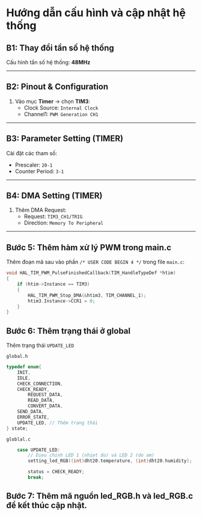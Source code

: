 # Hướng dẫn cấu hình và cập nhật hệ thống

## B1: Thay đổi tần số hệ thống
Cấu hình tần số hệ thống: **48MHz**

---

## B2: Pinout & Configuration
1. Vào mục **Timer** -> chọn **TIM3**:
   - Clock Source: `Internal Clock`
   - Channel1: `PWM Generation CH1`

---

## B3: Parameter Setting (TIMER)
Cài đặt các tham số:
- Prescaler: `20-1`
- Counter Period: `3-1`

---

## B4: DMA Setting (TIMER)
1. Thêm DMA Request:
   - Request: `TIM3_CH1/TRIG`
   - Direction: `Memory To Peripheral`

---

## Bước 5: Thêm hàm xử lý PWM trong main.c

Thêm đoạn mã sau vào phần `/* USER CODE BEGIN 4 */` trong file `main.c`:

```c
void HAL_TIM_PWM_PulseFinishedCallback(TIM_HandleTypeDef *htim)
{
    if (htim->Instance == TIM3)
    {
        HAL_TIM_PWM_Stop_DMA(&htim3, TIM_CHANNEL_1);
        htim3.Instance->CCR1 = 0;
    }
}
```

## Bước 6: Thêm trạng thái ở global
Thêm trạng thái `UPDATE_LED`

`global.h`
```c
typedef enum{
	INIT,
	IDLE,
	CHECK_CONNECTION,
	CHECK_READY,
    	REQUEST_DATA,
    	READ_DATA,
    	CONVERT_DATA,
	SEND_DATA,
	ERROR_STATE,
	UPDATE_LED, // Thêm trạng thái
} state;
```
`globlal.c`
```c
	case UPDATE_LED:
	    // Dieu chinh LED 1 (nhiet do) và LED 2 (do am)
	    setting_led_RGB((int)dht20.temperature, (int)dht20.humidity);

	    status = CHECK_READY;
	    break;
```
## Bước 7: Thêm mã nguồn led_RGB.h và led_RGB.c để kết thúc cập nhật.

